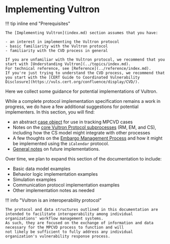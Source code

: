 # Implementing Vultron

!!! tip inline end "Prerequisites"

    The [Implementing Vultron](index.md) section assumes that you have:
    
    - an interest in implementing the Vultron protocol
    - basic familiarity with the Vultron protocol
    - familiarity with the CVD process in general

    If you are unfamiliar with the Vultron protocol, we recommend that you start with [Understanding Vultron](../topics/index.md).
    For technical reference, see [Reference](../reference/index.md).
    If you're just trying to understand the CVD process, we recommend that you start with the [CERT Guide to Coordinated Vulnerability Disclosure](https://vuls.cert.org/confluence/display/CVD/).

Here we collect some guidance for potential implementations of Vultron.

While a complete protocol implementation specification remains a work in progress, we do have a few additional 
suggestions for potential implementers.
In this section, you will find:

- an abstract [case object](case_object.md) for use in tracking MPCVD cases
- Notes on the [core Vultron Protocol subprocesses](process_implementation.md) (RM, EM, and CS), including how the CS model might integrate with
other processes
- A few thoughts on the [Embargo Management Process](em_icalendar.md) and how it might be implemented using the `iCalendar` protocol. 
- [General notes](general_implementation.md) on future implementations.

Over time, we plan to expand this section of the documentation to include:

- Basic data model examples
- Behavior logic implementation examples
- Simulation examples
- Communication protocol implementation examples
- Other implementation notes as needed

!!! info "Vultron is an interoperability protocol"

    The protocol and data structures outlined in this documentation are intended to facilitate interoperability among individual 
    organizations' workflow management systems.
    As such, they are focused on the exchange of information and data necessary for the MPCVD process to function and will 
    not likely be sufficient to fully address any individual organization's vulnerability response process.


